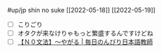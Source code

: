 #up/jp shin no suke
[[2022-05-18]] [[2022-05-19]]

- [ ] こりごり
- [ ] オタクが来なけりゃもっと繁盛するんですけどね
- [ ] [【Ｎ０文法】～やがる | 毎日のんびり日本語教師](https://nihongonosensei.net/?p=14905)